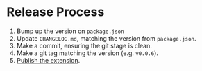 # Release Process

1. Bump up the version on `package.json`
2. Update `CHANGELOG.md`, matching the version from `package.json`.
3. Make a commit, ensuring the git stage is clean.
4. Make a git tag matching the version (e.g. `v0.0.6`).
5. [Publish the extension](https://code.visualstudio.com/api/working-with-extensions/publishing-extension).
